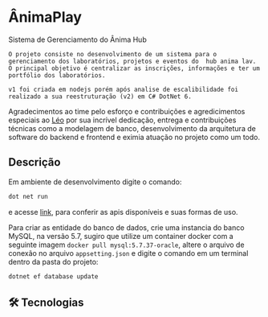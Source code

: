 # ÂnimaPlay
Sistema de Gerenciamento do Ânima Hub

    O projeto consiste no desenvolvimento de um sistema para o gerenciamento dos laboratórios, projetos e eventos do  hub anima lav. O principal objetivo é centralizar as inscrições, informações e ter um portfólio dos laboratórios.

    v1 foi criada em nodejs porém após analise de escalibilidade foi realizado a sua reestruturação (v2) em C# DotNet 6.

Agradecimentos ao time pelo esforço e contribuições e agredicimentos especiais ao [Léo](https://github.com/Leo3965) por sua incrível dedicação, entrega e  contribuições técnicas como a modelagem de banco, desenvolvimento da arquitetura de software do backend e frontend  e eximia atuação no projeto como um todo.


## Descrição
Em ambiente de desenvolvimento digite o comando:

~~~javascript
dot net run
~~~
e acesse [link](https://localhost:7011/swagger), para conferir as apis disponíveis e suas formas de uso.

Para criar as entidade do banco de dados, crie uma instancia do banco MySQL, na versão 5.7, sugiro que utilize um container docker com a seguinte imagem `docker pull mysql:5.7.37-oracle`, altere o arquivo de conexão no arquivo `appsetting.json` e digite o comando em um terminal dentro da pasta do projeto:
~~~javascript
dotnet ef database update
~~~

## 🛠 Tecnologias
